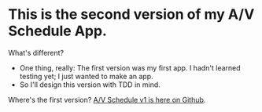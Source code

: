 # This is the second version of my A/V Schedule App.

What's different?
- One thing, really: The first version was my first app. I hadn't learned testing yet; I just wanted to make an app.
- So I'll design this version with TDD in mind.

Where's the first version? [A/V Schedule v1 is here on Github](https://github.com/douglasmanzelmann/avschedule).